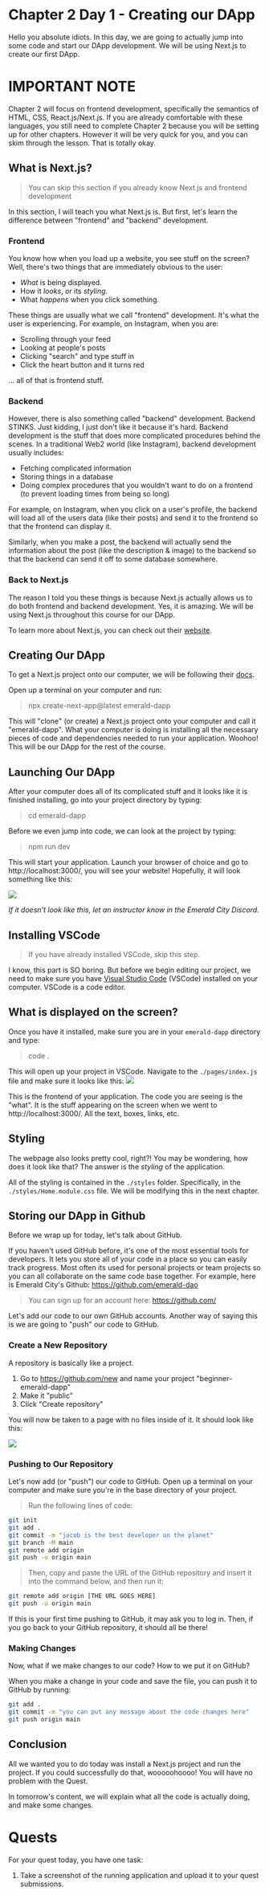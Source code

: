 # Chapter 2 Day 1 - Creating our DApp

Hello you absolute idiots. In this day, we are going to actually jump into some code and start our DApp development. We will be using Next.js to create our first DApp.

# IMPORTANT NOTE

Chapter 2 will focus on frontend development, specifically the semantics of HTML, CSS, React.js/Next.js. If you are already comfortable with these languages, you still need to complete Chapter 2 because you will be setting up for other chapters. However it will be very quick for you, and you can skim through the lesson. That is totally okay. 

## What is Next.js?

> You can skip this section if you already know Next.js and frontend development

In this section, I will teach you what Next.js is. But first, let's learn the difference between "frontend" and "backend" development.

### Frontend

You know how when you load up a website, you see stuff on the screen? Well, there's two things that are immediately obvious to the user:

- *What* is being displayed.
- How it *looks*, or its *styling*. 
- What *happens* when you click something.

These things are usually what we call "frontend" development. It's what the user is experiencing. For example, on Instagram, when you are:
- Scrolling through your feed
- Looking at people's posts
- Clicking "search" and type stuff in
- Click the heart button and it turns red

... all of that is frontend stuff.

### Backend

However, there is also something called "backend" development. Backend STINKS. Just kidding, I just don't like it because it's hard. Backend development is the stuff that does more complicated procedures behind the scenes. In a traditional Web2 world (like Instagram), backend development usually includes:
- Fetching complicated information
- Storing things in a database
- Doing complex procedures that you wouldn't want to do on a frontend (to prevent loading times from being so long)

For example, on Instagram, when you click on a user's profile, the backend will load all of the users data (like their posts) and send it to the frontend so that the frontend can display it. 

Similarly, when you make a post, the backend will actually send the information about the post (like the description & image) to the backend so that the backend can send it off to some database somewhere.

### Back to Next.js

The reason I told you these things is because Next.js actually allows us to do both frontend and backend development. Yes, it is amazing. We will be using Next.js throughout this course for our DApp.

To learn more about Next.js, you can check out their <a href="https://nextjs.org/" target="_blank">website</a>.

## Creating Our DApp

To get a Next.js project onto our computer, we will be following their <a href="https://nextjs.org/docs/getting-started" target="_blank">docs</a>.

Open up a terminal on your computer and run:
> npx create-next-app@latest emerald-dapp

This will "clone" (or create) a Next.js project onto your computer and call it "emerald-dapp". What your computer is doing is installing all the necessary pieces of code and dependencies needed to run your application. Woohoo! This will be our DApp for the rest of the course.

## Launching Our DApp

After your computer does all of its complicated stuff and it looks like it is finished installing, go into your project directory by typing:
> cd emerald-dapp

Before we even jump into code, we can look at the project by typing:
> npm run dev 

This will start your application. Launch your browser of choice and go to http://localhost:3000/, you will see your website! Hopefully, it will look something like this:

<img src="../images/base-nextjs.png" />

*If it doesn't look like this, let an instructor know in the Emerald City Discord.*

## Installing VSCode

> If you have already installed VSCode, skip this step.

I know, this part is SO boring. But before we begin editing our project, we need to make sure you have <a href="https://code.visualstudio.com/" target="_blank">Visual Studio Code</a> (VSCode) installed on your computer. VSCode is a code editor.

## What is displayed on the screen?

Once you have it installed, make sure you are in your `emerald-dapp` directory and type:
> code .

This will open up your project in VSCode. Navigate to the `./pages/index.js` file and make sure it looks like this:
<img src="../images/base-code.png" />

This is the frontend of your application. The code you are seeing is the "what". It is the stuff appearing on the screen when we went to http://localhost:3000/. All the text, boxes, links, etc.

## Styling

The webpage also looks pretty cool, right?! You may be wondering, how does it look like that? The answer is the *styling* of the application.

All of the styling is contained in the `./styles` folder. Specifically, in the `./styles/Home.module.css` file. We will be modifying this in the next chapter.

## Storing our DApp in Github

Before we wrap up for today, let's talk about GitHub. 

If you haven't used GitHub before, it's one of the most essential tools for developers. It lets you store all of your code in a place so you can easily track progress. Most often its used for personal projects or team projects so you can all collaborate on the same code base together. For example, here is Emerald City's Github: https://github.com/emerald-dao

> You can sign up for an account here: https://github.com/

Let's add our code to our own GitHub accounts. Another way of saying this is we are going to "push" our code to GitHub.

### Create a New Repository

A repository is basically like a project. 

1. Go to https://github.com/new and name your project "beginner-emerald-dapp"
2. Make it "public"
3. Click "Create repository"

You will now be taken to a page with no files inside of it. It should look like this:

<img src="../images/empty-github.png" />

### Pushing to Our Repository

Let's now add (or "push") our code to GitHub. Open up a terminal on your computer and make sure you're in the base directory of your project.

> Run the following lines of code:

```bash
git init
git add .
git commit -m "jacob is the best developer on the planet"
git branch -M main
git remote add origin
git push -u origin main
```

> Then, copy and paste the URL of the GitHub repository and insert it into the command below, and then run it:

```bash
git remote add origin [THE URL GOES HERE]
git push -u origin main
```

If this is your first time pushing to GitHub, it may ask you to log in. Then, if you go back to your GitHub repository, it should all be there!

### Making Changes

Now, what if we make changes to our code? How to we put it on GitHub?

When you make a change in your code and save the file, you can push it to GitHub by running:

```bash
git add .
git commit -m "you can put any message about the code changes here"
git push origin main
```

## Conclusion

All we wanted you to do today was install a Next.js project and run the project. If you could successfully do that, wooooohoooo! You will have no problem with the Quest.

In tomorrow's content, we will explain what all the code is actually doing, and make some changes.

# Quests

For your quest today, you have one task:

1. Take a screenshot of the running application and upload it to your quest submissions.